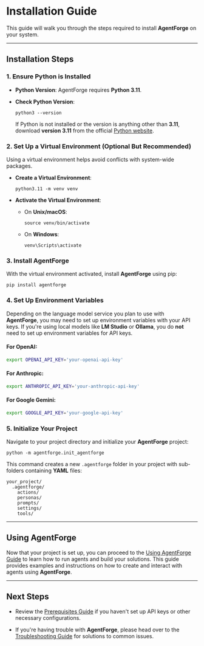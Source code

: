 # Installation Guide

This guide will walk you through the steps required to install **AgentForge** on your system.

---

## Installation Steps

### 1. Ensure Python is Installed

- **Python Version**: AgentForge requires **Python 3.11**.
- **Check Python Version**:

  ```shell
  python3 --version
  ```
  
  If Python is not installed or the version is anything other than **3.11**, download **version 3.11** from the official [Python website](https://www.python.org/downloads/).

### 2. Set Up a Virtual Environment (Optional But Recommended)

Using a virtual environment helps avoid conflicts with system-wide packages.

- **Create a Virtual Environment**:

  ```shell
  python3.11 -m venv venv
  ```

- **Activate the Virtual Environment**:

  - On **Unix/macOS**:

    ```shell
    source venv/bin/activate
    ```

  - On **Windows**:

    ```shell
    venv\Scripts\activate
    ```

### 3. Install AgentForge

With the virtual environment activated, install **AgentForge** using pip:

```shell
pip install agentforge
```

### 4. Set Up Environment Variables

Depending on the language model service you plan to use with **AgentForge**, you may need to set up environment variables with your API keys. If you're using local models like **LM Studio** or **Ollama**, you do **not** need to set up environment variables for API keys.

#### For OpenAI:

```bash
export OPENAI_API_KEY='your-openai-api-key'
```

#### For Anthropic:

```bash
export ANTHROPIC_API_KEY='your-anthropic-api-key'
```

#### For Google Gemini:

```bash
export GOOGLE_API_KEY='your-google-api-key'
```

### 5. Initialize Your Project

Navigate to your project directory and initialize your **AgentForge** project:

```shell
python -m agentforge.init_agentforge
```

This command creates a new `.agentforge` folder in your project with sub-folders containing **YAML** files:

```
your_project/
  .agentforge/
    actions/
    personas/
    prompts/
    settings/
    tools/
```

---

## Using AgentForge

Now that your project is set up, you can proceed to the [Using AgentForge Guide](UsingAgentForge.md) to learn how to run agents and build your solutions. This guide provides examples and instructions on how to create and interact with agents using **AgentForge**.

---

## Next Steps

- Review the [Prerequisites Guide](PrerequisitesGuide.md) if you haven't set up API keys or other necessary configurations.

- If you're having trouble with **AgentForge**, please head over to the [Troubleshooting Guide](TroubleshootingGuide.md) for solutions to common issues.
